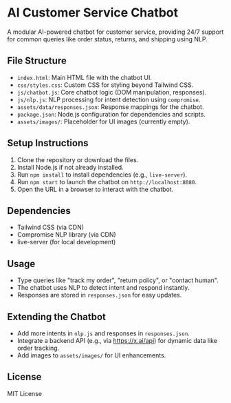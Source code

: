 # AI Customer Service Chatbot

A modular AI-powered chatbot for customer service, providing 24/7 support for common queries like order status, returns, and shipping using NLP.

## File Structure
- `index.html`: Main HTML file with the chatbot UI.
- `css/styles.css`: Custom CSS for styling beyond Tailwind CSS.
- `js/chatbot.js`: Core chatbot logic (DOM manipulation, responses).
- `js/nlp.js`: NLP processing for intent detection using `compromise`.
- `assets/data/responses.json`: Response mappings for the chatbot.
- `package.json`: Node.js configuration for dependencies and scripts.
- `assets/images/`: Placeholder for UI images (currently empty).

## Setup Instructions
1. Clone the repository or download the files.
2. Install Node.js if not already installed.
3. Run `npm install` to install dependencies (e.g., `live-server`).
4. Run `npm start` to launch the chatbot on `http://localhost:8080`.
5. Open the URL in a browser to interact with the chatbot.

## Dependencies
- Tailwind CSS (via CDN)
- Compromise NLP library (via CDN)
- live-server (for local development)

## Usage
- Type queries like "track my order", "return policy", or "contact human".
- The chatbot uses NLP to detect intent and respond instantly.
- Responses are stored in `responses.json` for easy updates.

## Extending the Chatbot
- Add more intents in `nlp.js` and responses in `responses.json`.
- Integrate a backend API (e.g., via https://x.ai/api) for dynamic data like order tracking.
- Add images to `assets/images/` for UI enhancements.

## License
MIT License